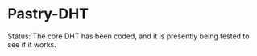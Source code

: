 # Pastry-DHT
Status: The core DHT has been coded, and it is presently being tested to see if it works.
